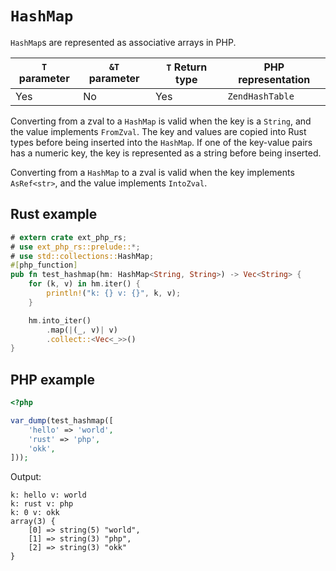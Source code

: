 # `HashMap`

`HashMap`s are represented as associative arrays in PHP.

| `T` parameter | `&T` parameter | `T` Return type | PHP representation |
| ------------- | -------------- | --------------- | ------------------ |
| Yes           | No             | Yes             | `ZendHashTable`    |

Converting from a zval to a `HashMap` is valid when the key is a `String`, and
the value implements `FromZval`. The key and values are copied into Rust types
before being inserted into the `HashMap`. If one of the key-value pairs has a
numeric key, the key is represented as a string before being inserted.

Converting from a `HashMap` to a zval is valid when the key implements
`AsRef<str>`, and the value implements `IntoZval`.

## Rust example

```rust
# extern crate ext_php_rs;
# use ext_php_rs::prelude::*;
# use std::collections::HashMap;
#[php_function]
pub fn test_hashmap(hm: HashMap<String, String>) -> Vec<String> {
    for (k, v) in hm.iter() {
        println!("k: {} v: {}", k, v);
    }

    hm.into_iter()
        .map(|(_, v)| v)
        .collect::<Vec<_>>()
}
```

## PHP example

```php
<?php

var_dump(test_hashmap([
    'hello' => 'world',
    'rust' => 'php',
    'okk',
]));
```

Output:

```ignore
k: hello v: world
k: rust v: php
k: 0 v: okk
array(3) {
    [0] => string(5) "world",
    [1] => string(3) "php",
    [2] => string(3) "okk"
}
```
